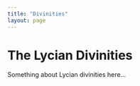 ```yaml
---
title: "Divinities"
layout: page
---
```


# The Lycian Divinities

Something about Lycian divinities here...

